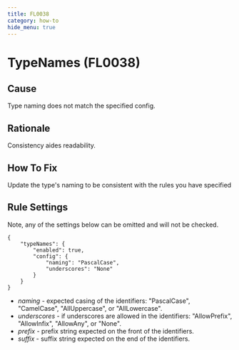 ```yaml
---
title: FL0038
category: how-to
hide_menu: true
---
```


# TypeNames (FL0038)

## Cause

Type naming does not match the specified config.

## Rationale

Consistency aides readability.

## How To Fix

Update the type's naming to be consistent with the rules you have specified

## Rule Settings

Note, any of the settings below can be omitted and will not be checked.

    {
        "typeNames": {
            "enabled": true,
            "config": {
                "naming": "PascalCase",
                "underscores": "None"
            }
        }
    }

* *naming* - expected casing of the identifiers: "PascalCase", "CamelCase", "AllUppercase", or "AllLowercase".
* *underscores* - if underscores are allowed in the identifiers: "AllowPrefix", "AllowInfix", "AllowAny", or "None".
* *prefix* - prefix string expected on the front of the identifiers.
* *suffix* - suffix string expected on the end of the identifiers.
